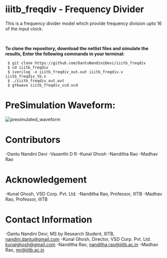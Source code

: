 # iiitb_freqdiv - Frequency Divider
This is a frequency divider model which provide frequency division upto 16 of the input clock.

</br>

**To clone the repository, download the netlist files and simulate the results, Enter the following commands in your terminal:** 

```
 $ git clone https://github.com/DantuNandiniDevi/iiitb_freqdiv 
 $ cd iiitb_freqdiv 
 $ iverilog -o iiitb_freqdiv_out.out iiitb_freqdiv.v iiitb_freqdiv_tb.v
 $ ./iiitb_freqdiv_out.out
 $ gtkwave iiitb_freqdiv_vcd.vcd
```

# PreSimulation Waveform:

![presimulated_waveform](https://user-images.githubusercontent.com/62461290/181249785-ff6d7efb-2070-46cd-8c22-c73c88f9d1a8.png)

# Contributors
-Dantu Nandini Devi
-Vasanthi D R
-Kunal Ghosh
-Nanditha Rao
-Madhav Rao

# Acknowledgement
-Kunal Ghosh, VSD Corp. Pvt. Ltd.
-Nanditha Rao, Professor, IIITB
-Madhav Rao, Professor, IIITB

# Contact Information
-Dantu Nandini Devi, MS by Research Student, IIITB, nandini.dantu@gmail.com
-Kunal Ghosh, Director, VSD Corp. Pvt. Ltd. kunalghosh@gmail.com
-Nanditha Rao, nanditha.rao@iiitb.ac.in
-Madhav Rao, mr@iiitb.ac.in

